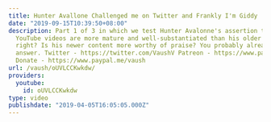 ```yaml
---
title: Hunter Avallone Challenged me on Twitter and Frankly I'm Giddy
date: "2019-09-15T10:39:50+08:00"
description: Part 1 of 3 in which we test Hunter Avalonne's assertion that his newer
  YouTube videos are more mature and well-substantiated than his older ones. Is he
  right? Is his newer content more worthy of praise? You probably already know the
  answer. Twitter - https://twitter.com/VaushV Patreon - https://www.patreon.com/vaush
  Donate - https://www.paypal.me/vaush
url: /vaush/oUVLCCKwkdw/
providers:
  youtube:
    id: oUVLCCKwkdw
type: video
publishdate: "2019-04-05T16:05:05.000Z"
---
```

